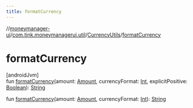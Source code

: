 ```yaml
---
title: formatCurrency
---
```

//[moneymanager-ui](../../../index.html)/[com.tink.moneymanagerui.util](../index.html)/[CurrencyUtils](index.html)/[formatCurrency](format-currency.html)



# formatCurrency



[androidJvm]\
fun [formatCurrency](format-currency.html)(amount: [Amount](../../com.tink.model.misc/-amount/index.html), currencyFormat: [Int](https://kotlinlang.org/api/latest/jvm/stdlib/kotlin/-int/index.html), explicitPositive: [Boolean](https://kotlinlang.org/api/latest/jvm/stdlib/kotlin/-boolean/index.html)): [String](https://kotlinlang.org/api/latest/jvm/stdlib/kotlin/-string/index.html)

fun [formatCurrency](format-currency.html)(amount: [Amount](../../com.tink.model.misc/-amount/index.html), currencyFormat: [Int](https://kotlinlang.org/api/latest/jvm/stdlib/kotlin/-int/index.html)): [String](https://kotlinlang.org/api/latest/jvm/stdlib/kotlin/-string/index.html)




